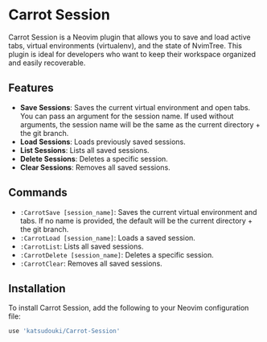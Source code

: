 # Carrot Session

Carrot Session is a Neovim plugin that allows you to save and load active tabs, virtual environments (virtualenv), and the state of NvimTree. This plugin is ideal for developers who want to keep their workspace organized and easily recoverable.

## Features

- **Save Sessions**: Saves the current virtual environment and open tabs. You can pass an argument for the session name. If used without arguments, the session name will be the same as the current directory + the git branch.
- **Load Sessions**: Loads previously saved sessions.
- **List Sessions**: Lists all saved sessions.
- **Delete Sessions**: Deletes a specific session.
- **Clear Sessions**: Removes all saved sessions.

## Commands

- `:CarrotSave [session_name]`: Saves the current virtual environment and tabs. If no name is provided, the default will be the current directory + the git branch.
- `:CarrotLoad [session_name]`: Loads a saved session.
- `:CarrotList`: Lists all saved sessions.
- `:CarrotDelete [session_name]`: Deletes a specific session.
- `:CarrotClear`: Removes all saved sessions.

## Installation

To install Carrot Session, add the following to your Neovim configuration file:

```lua
use 'katsudouki/Carrot-Session'